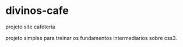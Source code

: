 # divinos-cafe
projeto site cafeteria

projeto simples para treinar os fundamentos intermediarios sobre css3.
